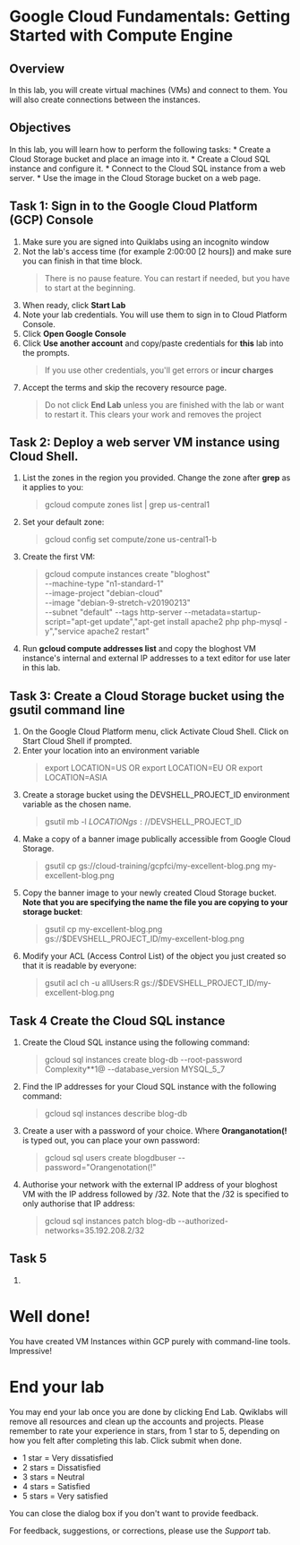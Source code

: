# Google Cloud Fundamentals: Getting Started with Compute Engine

## Overview
In this lab, you will create virtual machines (VMs) and connect to them. You will also create connections between the instances.

## Objectives
In this lab, you will learn how to perform the following tasks:
    * Create a Cloud Storage bucket and place an image into it.
    * Create a Cloud SQL instance and configure it.
    * Connect to the Cloud SQL instance from a web server.
    * Use the image in the Cloud Storage bucket on a web page.

## Task 1: Sign in to the Google Cloud Platform (GCP) Console

1. Make sure you are signed into Quiklabs using an incognito window
2. Not the lab's access time (for example 2:00:00 [2 hours]) and make sure you can finish in that time block. 
    >There is no pause feature. You can restart if needed, but you have to start at the beginning.
3. When ready, click **Start Lab**
4. Note your lab credentials. You will use them to sign in to Cloud Platform Console.
5. Click **Open Google Console**
6. Click **Use another account** and copy/paste credentials for **this** lab into the prompts.
    >If you use other credentials, you'll get errors or **incur charges**
7. Accept the terms and skip the recovery resource page.
    >Do not click **End Lab** unless you are finished with the lab or want to restart it. This clears your work and removes the project

## Task 2: Deploy a web server VM instance using Cloud Shell.

1. List the zones in the region you provided. Change the zone after **grep** as it applies to you:
    >gcloud compute zones list | grep us-central1
2. Set your default zone:
    >gcloud config set compute/zone us-central1-b
3. Create the first VM:
    >gcloud compute instances create "bloghost" \
    >--machine-type "n1-standard-1" \
    >--image-project "debian-cloud" \
    >--image "debian-9-stretch-v20190213" \
    >--subnet "default"
    >--tags http-server
    >--metadata=startup-script="apt-get update","apt-get install apache2 php php-mysql -y","service apache2 restart"
4. Run **gcloud compute addresses list** and copy the bloghost VM instance's internal and external IP addresses to a text editor for use later in this lab.

## Task 3: Create a Cloud Storage bucket using the gsutil command line

1. On the Google Cloud Platform menu, click Activate Cloud Shell. Click on Start Cloud Shell if prompted.
2. Enter your location into an environment variable
    >export LOCATION=US
    OR
    >export LOCATION=EU
    OR
    >export LOCATION=ASIA
3. Create a storage bucket using the DEVSHELL_PROJECT_ID environment variable as the chosen name.
    >gsutil mb -l $LOCATION gs://$DEVSHELL_PROJECT_ID
4. Make a copy of a banner image publically accessible from Google Cloud Storage.
    >gsutil cp gs://cloud-training/gcpfci/my-excellent-blog.png my-excellent-blog.png
5. Copy the banner image to your newly created Cloud Storage bucket. **Note that you are specifying the name the file you are copying to your storage bucket**:
    >gsutil cp my-excellent-blog.png gs://$DEVSHELL_PROJECT_ID/my-excellent-blog.png
6. Modify your ACL (Access Control List) of the object you just created so that it is readable by everyone:
    >gsutil acl ch -u allUsers:R gs://$DEVSHELL_PROJECT_ID/my-excellent-blog.png

## Task 4 Create the Cloud SQL instance
1. Create the Cloud SQL instance using the following command:
    >gcloud sql instances create blog-db --root-password Complexity**1@ --database_version MYSQL_5_7
2. Find the IP addresses for your Cloud SQL instance with the following command:
    >gcloud sql instances describe blog-db
3. Create a user with a password of your choice. Where **Oranganotation(!** is typed out, you can place your own password:
    >gcloud sql users create blogdbuser --password="Orangenotation(!"
4. Authorise your network with the external IP address of your bloghost VM with the IP address followed by /32. Note that the /32 is specified to only authorise that IP address:
    >gcloud sql instances patch blog-db --authorized-networks=35.192.208.2/32

## Task 5
1. 




# Well done!
You have created VM Instances within GCP purely with command-line tools. Impressive!

# End your lab
You may end your lab once you are done by clicking End Lab. Qwiklabs will remove all resources and clean up the accounts and projects. Please remember to rate your experience in stars, from 1 star to 5, depending on how you felt after completing this lab.
Click submit when done.

* 1 star = Very dissatisfied
* 2 stars = Dissatisfied
* 3 stars = Neutral
* 4 stars = Satisfied
* 5 stars = Very satisfied

You can close the dialog box if you don't want to provide feedback.

For feedback, suggestions, or corrections, please use the *Support* tab.